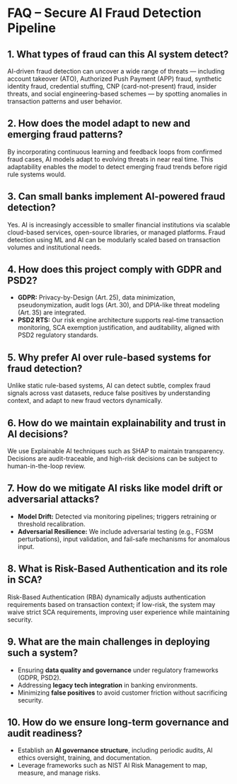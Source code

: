 # FAQ – Secure AI Fraud Detection Pipeline

## 1. What types of fraud can this AI system detect?
AI-driven fraud detection can uncover a wide range of threats — including account takeover (ATO), Authorized Push Payment (APP) fraud, synthetic identity fraud, credential stuffing, CNP (card-not-present) fraud, insider threats, and social engineering-based schemes — by spotting anomalies in transaction patterns and user behavior.

## 2. How does the model adapt to new and emerging fraud patterns?
By incorporating continuous learning and feedback loops from confirmed fraud cases, AI models adapt to evolving threats in near real time. This adaptability enables the model to detect emerging fraud trends before rigid rule systems would.

## 3. Can small banks implement AI-powered fraud detection?
Yes. AI is increasingly accessible to smaller financial institutions via scalable cloud-based services, open-source libraries, or managed platforms. Fraud detection using ML and AI can be modularly scaled based on transaction volumes and institutional needs.

## 4. How does this project comply with GDPR and PSD2?
- **GDPR:** Privacy-by-Design (Art. 25), data minimization, pseudonymization, audit logs (Art. 30), and DPIA-like threat modeling (Art. 35) are integrated.
- **PSD2 RTS:** Our risk engine architecture supports real-time transaction monitoring, SCA exemption justification, and auditability, aligned with PSD2 regulatory standards.

## 5. Why prefer AI over rule-based systems for fraud detection?
Unlike static rule-based systems, AI can detect subtle, complex fraud signals across vast datasets, reduce false positives by understanding context, and adapt to new fraud vectors dynamically.

## 6. How do we maintain explainability and trust in AI decisions?
We use Explainable AI techniques such as SHAP to maintain transparency. Decisions are audit-traceable, and high-risk decisions can be subject to human-in-the-loop review.

## 7. How do we mitigate AI risks like model drift or adversarial attacks?
- **Model Drift:** Detected via monitoring pipelines; triggers retraining or threshold recalibration.
- **Adversarial Resilience:** We include adversarial testing (e.g., FGSM perturbations), input validation, and fail-safe mechanisms for anomalous input.

## 8. What is Risk-Based Authentication and its role in SCA?
Risk-Based Authentication (RBA) dynamically adjusts authentication requirements based on transaction context; if low-risk, the system may waive strict SCA requirements, improving user experience while maintaining security.

## 9. What are the main challenges in deploying such a system?
- Ensuring **data quality and governance** under regulatory frameworks (GDPR, PSD2).
- Addressing **legacy tech integration** in banking environments.
- Minimizing **false positives** to avoid customer friction without sacrificing security.

## 10. How do we ensure long-term governance and audit readiness?
- Establish an **AI governance structure**, including periodic audits, AI ethics oversight, training, and documentation.
- Leverage frameworks such as NIST AI Risk Management to map, measure, and manage risks.
